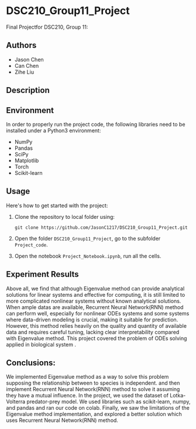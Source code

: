 # DSC210_Group11_Project
Final Projectfor DSC210, Group 11:

## Authors

- Jason Chen
- Can Chen
- Zihe Liu

## Description

## Environment

In order to properly run the project code, the following libraries need to be installed under a Python3 environment:

- NumPy
- Pandas
- SciPy
- Matplotlib
- Torch
- Scikit-learn

## Usage

Here's how to get started with the project:

1. Clone the repository to local folder using:
   ```
   git clone https://github.com/JasonC1217/DSC210_Group11_Project.git
   
   ```
2. Open the folder ```DSC210_Group11_Project```, go to the subfolder ```Project_code```.

3. Open the notebook ```Project_Notebook.ipynb```, run all the cells.

## Experiment Results

Above all, we find that although Eigenvalue method can provide analytical solutions for linear systems and effective for computing, it is still limited to more complicated nonlinear systems without known analytical solutions. When ample datas are available, Recurrent Neural Network(RNN) method can perform well, especially for nonlinear ODEs systems and some systems where data-driven modeling is crucial, making it suitable for prediction. However, this method relies heavily on the quality and quantity of available data and requires careful tuning,  lacking clear interpretability compared with Eigenvalue method.
This project covered the problem of ODEs solving applied in biological system .

## Conclusions:
We implemented Eigenvalue method as a way to solve this problem supposing the relationship between to species is independent. and then implement Recurrent Neural Network(RNN) method to solve it assuming they have a mutual influence.
In the project, we used the dataset of Lotka-Volterra predator-prey model.
We used libraries such as scikit-learn, numpy, and pandas and ran our code on colab.
Finally, we saw the limitations of the Eigenvalue method implementation, and explored a better solution which uses Recurrent Neural Network(RNN) method.
